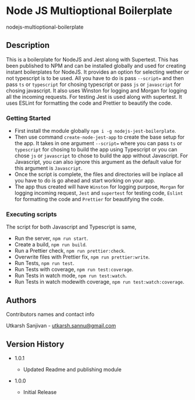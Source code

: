 # Node JS Multioptional Boilerplate 
nodejs-multioptional-boilerplate

## Description
This is a boilerplate for NodeJS and Jest along with Supertest. This has been published to NPM and can be installed globally and used for creating instant boilerplates for NodeJS. It provides an option for selecting wether or not typescript is to be used. All you have to do is pass `--script=` and then pass ```ts``` or ```typescript``` for chosing typescript or pass ```js``` or ```javascript``` for chosing javascript. It also uses Winston for logging and Morgan for logging all the incoming requests. For testing Jest is used along with supertest. It uses ESLint for formatting the code and Prettier to beautify the code.

### Getting Started
* First install the module globally `npm i -g nodejs-jest-boilerplate`.
* Then use command `create-node-jest-app` to create the base setup for the app. It takes in one argument `--script=` where you can pass ```ts``` or ```typescript``` for chosing to build the app using Typescript or you can chose ```js``` or ```javascript``` to chose to build the app without Javascript. For Javascript, you can also ignore this argument as the default value for this argument is ```Javascript```.
* Once the script is complete, the files and directories will be inplace all you have to do is go ahead and start working on your app.
* The app thus created will have ```Winston``` for logging purpose, ```Morgan``` for logging incoming request, ```Jest``` and ```supertest``` for testing code, ```Eslint``` for formatting the code and ```Prettier``` for beautifying the code.

### Executing scripts
The script for both Javascript and Typescript is same,

* Run the server, ```npm run start```.
* Create a build, ```npm run build```.
* Run a Prettier check, ```npm run prettier:check```.
* Overwrite files with Prettier fix, ```npm run prettier:write```.
* Run Tests, ```npm run test```.
* Run Tests with coverage, ```npm run test:coverage```.
* Run Tests in watch mode, ```npm run test:watch```.
* Run Tests in watch modewith coverage, ```npm run test:watch:coverage```.

## Authors

Contributors names and contact info

Utkarsh Sanjivan - utkarsh.sannu@gmail.com

## Version History

* 1.0.1
    * Updated Readme and publishing module

* 1.0.0
    * Initial Release